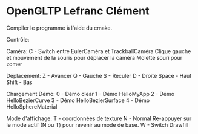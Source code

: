 # OpenGLTP Lefranc Clément

Compiler le programme à l'aide du cmake.

Contrôle:

  Caméra:
    C - Switch entre EulerCaméra et TrackballCaméra
    Clique gauche et mouvement de la souris pour déplacer la caméra
    Molette souri pour zomer
  
  Déplacement:
    Z - Avancer
    Q - Gauche
    S - Reculer
    D - Droite
    Space - Haut
    Shift - Bas
    
  Chargement Démo:
    0 - Démo clear
    1 - Démo HelloMyApp
    2 - Démo HelloBezierCurve
    3 - Démo HelloBezierSurface
    4 - Démo HelloSphereMaterial

  Mode d'affichage:
    T - coordonnées de texture
    N - Normal
    Re-appuyer sur le mode actif (N ou T) pour revenir au mode de base.
    W - Switch Drawfill 
    

    
  
